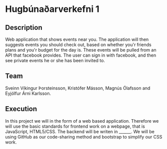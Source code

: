 # Hugbúnaðarverkefni 1

## Description
Web application that shows events near you.
The application will then suggests events you should check out,
based on whether you'r friends plans and you'r budget for the day is.
These events will be pulled from an API that facebook provides.
The user can sign in with facebook, and then see private events
he or she has been invited to.

## Team
Sveinn Víkingur Þorsteinsson, Kristófer Másson, Magnús Ólafsson and Eyjólfur Árni Karlsson. 

## Execution
In this project we will in the form of a web based application. Therefore we will use the basic standards for frontend work on a webpage, that is JavaScript, HTML5/CSS.
The backend will be writen in ______. We will be using GitHub as our code-sharing method and bootstrap to simplify our CSS work. 
